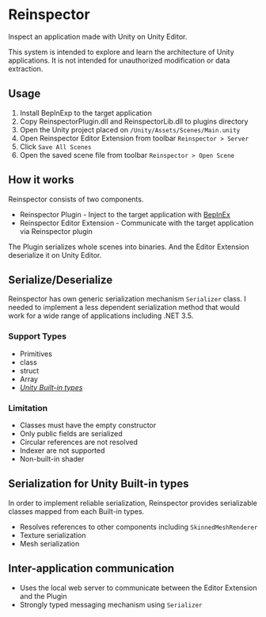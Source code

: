 # Reinspector

Inspect an application made with Unity on Unity Editor.

This system is intended to explore and learn the architecture of Unity applications. 
It is not intended for unauthorized modification or data extraction.

## Usage

1. Install BepInExp to the target application
2. Copy ReinspectorPlugin.dll and ReinspectorLib.dll to plugins directory
3. Open the Unity project placed on `/Unity/Assets/Scenes/Main.unity`
4. Open Reinspector Editor Extension from toolbar `Reinspector > Server`
5. Click `Save All Scenes`
6. Open the saved scene file from toolbar `Reinspector > Open Scene`

## How it works

Reinspector consists of two components.

- Reinspector Plugin - Inject to the target application with [BepInEx](https://github.com/BepInEx/BepInEx/)
- Reinspector Editor Extension - Communicate with the target application via Reinspector plugin

The Plugin serializes whole scenes into binaries. And the Editor Extension deserialize it on Unity Editor.

## Serialize/Deserialize

Reinspector has own generic serialization mechanism `Serializer` class. I needed to implement a less dependent serialization method that would work for a wide range of applications including .NET 3.5.

### Support Types

- Primitives
- class
- struct
- Array
- *[Unity Built-in types](https://github.com/ryohey/Reinspector/tree/master/Reinspector/ReinspectorLib/Source/Serializable/UnityObject)*

### Limitation

- Classes must have the empty constructor
- Only public fields are serialized
- Circular references are not resolved
- Indexer are not supported 
- Non-built-in shader

## Serialization for Unity Built-in types

In order to implement reliable serialization, Reinspector provides serializable classes mapped from each Built-in types.

- Resolves references to other components including `SkinnedMeshRenderer`
- Texture serialization
- Mesh serialization

## Inter-application communication

- Uses the local web server to communicate between the Editor Extension and the Plugin
- Strongly typed messaging mechanism using `Serializer`
